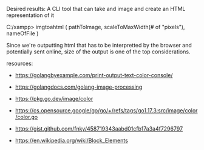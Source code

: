 
Desired results:
A CLI tool that can take and image and create an HTML representation of it

C:/xampp> imgtoahtml ( pathToImage, scaleToMaxWidth(# of "pixels"), nameOfFile )

Since we're outputting html that has to be interpretted by the browser and potentially sent online, size of the output is one of the top considerations.

resources:
- https://golangbyexample.com/print-output-text-color-console/
- https://golangdocs.com/golang-image-processing

- https://pkg.go.dev/image/color
- https://cs.opensource.google/go/go/+/refs/tags/go1.17.3:src/image/color/color.go
- https://gist.github.com/fnky/458719343aabd01cfb17a3a4f7296797
- https://en.wikipedia.org/wiki/Block_Elements
